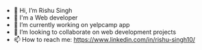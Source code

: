 - 👋 Hi, I’m Rishu Singh
- 👀 I'm a Web developer
- 🌱 I’m currently working on yelpcamp app
- 💞️ I’m looking to collaborate on web development projects
- 📫 How to reach me: https://www.linkedin.com/in/rishu-singh10/
